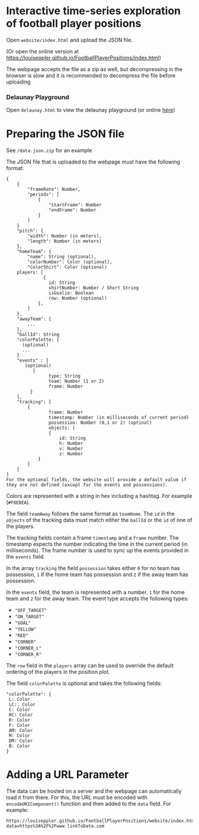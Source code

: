 # Interactive time-series exploration of football player positions

Open `website/index.html` and upload the JSON file.

(Or open the online version at https://louiseppler.github.io/FootballPlayerPositions/index.html)

The webpage accepts the file as a zip as well, but decompressing in the browser is slow and it is recommended to decompress the file before uploading

### Delaunay Playground

Open `delaunay.html` to view the delaunay playground (or online [here](https://louiseppler.github.io/FootballPlayerPositions/website/delaunay.html))

# Preparing the JSON file

See `/data.json.zip` for an example

The JSON file that is uploaded to the webpage must have the following format:

```
{
    {
        "frameRate": Number,
        "periods": [
            {
                "startFrame": Number
                "endFrame": Number
            }
        ]
    }
    "pitch": {
        "width": Number (in meters),
        "length": Number (in meters)
    },
    "homeTeam": {
        "name": String (optional),
        "colorNumber": Color (optional),
        "ColorShirt": Color (optional)
    players: [
              {
                id: String
                shirtNumber: Number / Short String
                isGoalie: Boolean
                row: Number (optional)
            },
        ]
    },
    "awayTeam": {
        ...
    },
    "ballId": String
    "colorPalette: {
      (optional)
      ...
    }
    "events" : [
       (optional)
          {
                type: String
                team: Number (1 or 2)
                frame: Number
         }
    ],
    "tracking": [
        {
                frame: Number
                timestamp: Number (in milliseconds of current period)
                possession: Number (0,1 or 2) (optinal)
                objects: [
                {
                    id: String
                    h: Number
                    v: Number
                    z: Number
            }
        ]
    }
]
For the optional fields, the website will provide a default value if they are not defined (except for the events and possessions).

```
Colors are represented with a string in hex including a hashtag. For example (`#F8EBEA`).

The field `teamAway` follows the same format as `teamHome`. The `id` in the `objects` of the tracking data must match either the `ballId` or the `id` of one of the players.


The tracking fields contain a frame `timestamp` and a `frame` number. The timestamp expects the number indicating the time in the current period (in milliseconds). The frame number is used to sync up the events provided in the `events` field.

In the array `tracking` the field `possession` takes either `0` for no team has possession, `1` if the home team has possession and `2` if the away team has possession.

In the `events` field, the team is represented with a number. `1` for the home team and `2` for the away team. The event type accepts the following types:
- `"OFF_TARGET"`
- `"ON_TARGET"`
- `"GOAL"`
- `"YELLOW"`
- `"RED"`
- `"CORNER"`
- `"CORNER_L"`
- `"CORNER_R"`

The `row` field in the `players` array can be used to override the default ordering of the players in the position plot.

The field `colorPalette` is optional and takes the following fields:

```
"colorPalette": {
 L: Color
 LC:: Color
 C: Color
 RC: Color
 R: Color
 F: Color
 AM: Color
 M: Color
 DM: Color
 B: Color
}
```

# Adding a URL Parameter

The data can be hosted on a server and the webpage can automatically load it from there. For this, the URL must be encoded with `encodeURIComponent()` function and then added to the `data` field. For example:
```
https://louiseppler.github.io/FootballPlayerPositions/website/index.html?data=https%3A%2F%2Fwww.linkToData.com 
```

